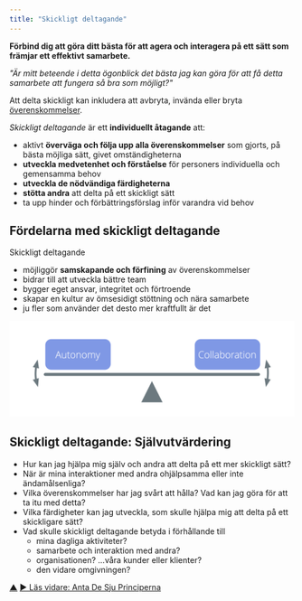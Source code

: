 ```yaml
---
title: "Skickligt deltagande"
---
```



<strong>Förbind dig att göra ditt bästa för att agera och interagera på ett sätt som främjar ett effektivt samarbete.</strong>

*"Är mitt beteende i detta ögonblick det bästa jag kan göra för att få detta samarbete att fungera så bra som möjligt?"*

Att delta skickligt kan inkludera att avbryta, invända eller bryta <a href="#" class="tooltip" title="Överenskommelse: En överenskommen inriktning, process, förhållningssätt eller policy som skapats för att vägleda värdeflödet.">överenskommelser</a>.

*Skickligt deltagande* är ett **individuellt åtagande** att:

- aktivt **överväga och följa upp alla överenskommelser** som gjorts, på bästa möjliga sätt, givet omständigheterna
- **utveckla medvetenhet och förståelse** för personers individuella och gemensamma behov
- **utveckla de nödvändiga färdigheterna**
- **stötta andra** att delta på ett skickligt sätt
- ta upp hinder och förbättringsförslag inför varandra vid behov

## Fördelarna med skickligt deltagande

Skickligt deltagande

- möjliggör **samskapande och förfining** av överenskommelser
- bidrar till att utveckla bättre team
- bygger eget ansvar, integritet och förtroende
- skapar en kultur av ömsesidigt stöttning och nära samarbete
- ju fler som använder det desto mer kraftfullt är det

![Balansera autonomi och samarbete genom skickligt deltagande](img/illustrations/balance-autonomy-collaboration-alt.png)

## Skickligt deltagande: Självutvärdering

- Hur kan jag hjälpa mig själv och andra att delta på ett mer skickligt sätt?
- När är mina interaktioner med andra ohjälpsamma eller inte ändamålsenliga?
- Vilka överenskommelser har jag svårt att hålla? Vad kan jag göra för att ta itu med detta?
- Vilka färdigheter kan jag utveckla, som skulle hjälpa mig att delta på ett skickligare sätt?
- Vad skulle skickligt deltagande betyda i förhållande till 
    - mina dagliga aktiviteter?
    - samarbete och interaktion med andra?
    - organisationen? ...våra kunder eller klienter?
    - den vidare omgivningen?

<div class="bottom-nav">
<a href="enablers-of-collaboration.html" title="Upp: Främja samarbete">▲</a> <a href="adopt-the-seven-principles.html" title="Läs vidare: Anta De Sju Principerna">▶ Läs vidare: Anta De Sju Principerna</a>
</div>


<script type="text/javascript">
Mousetrap.bind('g n', function() {
    window.location.href = 'adopt-the-seven-principles.html';
    return false;
});
</script>

